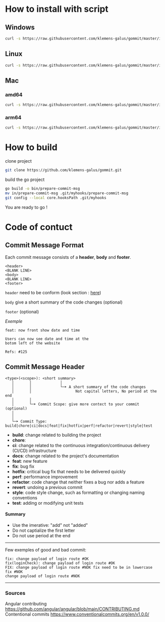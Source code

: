 # How to install with script

## Windows
```bash
curl -s https://raw.githubusercontent.com/klemens-galus/gommit/master/install_windows.sh | bash
```

## Linux
```bash
curl -s https://raw.githubusercontent.com/klemens-galus/gommit/master/install_linux.sh | bash
```

## Mac 
### amd64
```bash
curl -s https://raw.githubusercontent.com/klemens-galus/gommit/master/install_mac_AMD64.sh | bash
```

### arm64
```bash
curl -s https://raw.githubusercontent.com/klemens-galus/gommit/master/install_mac_ARM64.sh | bash
```

# How to build
clone project

```bash
git clone https://github.com/klemens-galus/gommit.git
```

build the go project 

```bash
go build -o bin/prepare-commit-msg
mv in/prepare-commit-msg .git/myhooks/prepare-commit-msg
git config --local core.hooksPath .git/myhooks
```

You are ready to go !

# Code of contuct 



## Commit Message Format
Each commit message consists of a **header**, **body** and **footer**.
```
<header>
<BLANK LINE>
<body>
<BLANK LINE>
<footer>
```
`header` need to be conform (look section : [here](#commit-message-header))

`body` give a short summary of the code changes (optional)

`footer` (optional)

*Exemple*
```
feat: now front show date and time

Users can now see date and time at the 
botom left of the website

Refs: #125
```

## Commit Message Header
```
<type>(<scope>): <short summary>
   │       │             │
   │       │             └─➤ A short summary of the code changes
   │       │                    Not capital letters, No period at the end
   │       │
   │       └─➤ Commit Scope: give more contect to your commit (optional)
   │
   │
   └─➤ Commit Type: build|chore|ci|docs|feat|fix|hotfix|perf|refactor|revert|style|test
```

 - **build**: change related to building the project
 - **chore**:
 - **ci**: change related to the continuous integration/continuous delivery (CI/CD) infrastructure
 - **docs**: change related to the project's documentation
 - **feat**: new feature
 - **fix**: bug fix
 - **hotfix**: critical bug fix that needs to be delivered quickly
 - **perf**: performance improvement
 - **refactor**: code change that neither fixes a bug nor adds a feature
 - **revert**: undoing a previous commit
 - **style**: code style change, such as formatting or changing naming conventions
 - **test**: adding or modifying unit tests

 #### Summary
 - Use the imerative: "add" not "added"
 - Do not captialize the first letter
 - Do not use period at the end  



---
Few exemples of good and bad commit:
```
fix: change payload of login route #OK
fix(loginCheck): change payload of login route #OK
FIX: change payload of login route #NOK fix need to be in lowercase
fix #NOK
change payload of login route #NOK
```




---

 ### Sources

 Angular contributing https://github.com/angular/angular/blob/main/CONTRIBUTING.md  
 Contentional commits https://www.conventionalcommits.org/en/v1.0.0/